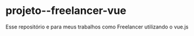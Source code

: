 # projeto--freelancer-vue
Esse repositório e para meus trabalhos como  Freelancer utilizando o vue.js
